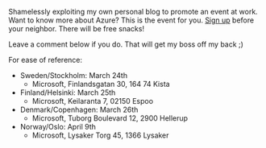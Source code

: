 ﻿Shamelessly exploiting my own personal blog to promote an event at work.
Want to know more about Azure? This is the event for you. [Sign
up](http://lp.lumagate.com/cloud-os-summit-2015) before your neighbor.
There will be free snacks!

Leave a comment below if you do. That will get my boss off my back ;)

For ease of reference:

-   Sweden/Stockholm: March 24th
    -   Microsoft, Finlandsgatan 30, 164 74 Kista
-   Finland/Helsinki: March 25th
    -   Microsoft, Keilaranta 7, 02150 Espoo
-   Denmark/Copenhagen: March 26th
    -   Microsoft, Tuborg Boulevard 12, 2900 Hellerup
-   Norway/Oslo: April 9th
    -   Microsoft, Lysaker Torg 45, 1366 Lysaker

```

```
